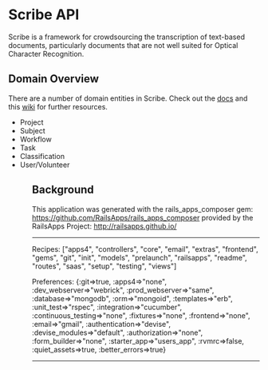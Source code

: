 <h1> Scribe API </h1>
Scribe is a framework for crowdsourcing the transcription of text-based documents, particularly documents that are not well suited for Optical Character Recognition. 


<h2>Domain Overview</h2>
There are a number of domain entities in Scribe. Check out the <a href="http://docs.scribeapi1.apiary.io/#reference">docs</a> and this <a href="https://github.com/zooniverse/ScribeAPI/wiki">wiki</a> for further resources.
  <ul>
    <li>Project</li>
    <li>Subject</li>
    <li>Workflow</li>
    <li>Task</li>
    <li>Classification</li>
    <li>User/Volunteer</li>
  <ul>

<h2>Background</h2>

This application was generated with the rails_apps_composer gem:
https://github.com/RailsApps/rails_apps_composer
provided by the RailsApps Project:
http://railsapps.github.io/
________________________

Recipes:
["apps4", "controllers", "core", "email", "extras", "frontend", "gems", "git", "init", "models", "prelaunch", "railsapps", "readme", "routes", "saas", "setup", "testing", "views"]

Preferences:
{:git=>true, :apps4=>"none", :dev_webserver=>"webrick", :prod_webserver=>"same", :database=>"mongodb", :orm=>"mongoid", :templates=>"erb", :unit_test=>"rspec", :integration=>"cucumber", :continuous_testing=>"none", :fixtures=>"none", :frontend=>"none", :email=>"gmail", :authentication=>"devise", :devise_modules=>"default", :authorization=>"none", :form_builder=>"none", :starter_app=>"users_app", :rvmrc=>false, :quiet_assets=>true, :better_errors=>true}

________________________

